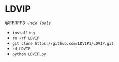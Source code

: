 # LDVIP
@FFRFF3
_-`Paid Tools`_
- `installing`
- `rm -rf LDVIP`
- `git clone https://github.com/LDVIP1/LDVIP.git`
- `cd LDVIP`
- `python LDVIP.py`

